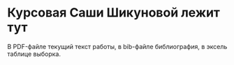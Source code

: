 # Курсовая Саши Шикуновой лежит тут

В PDF-файле текущий текст работы, в bib-файле библиография, в эксель таблице выборка.
